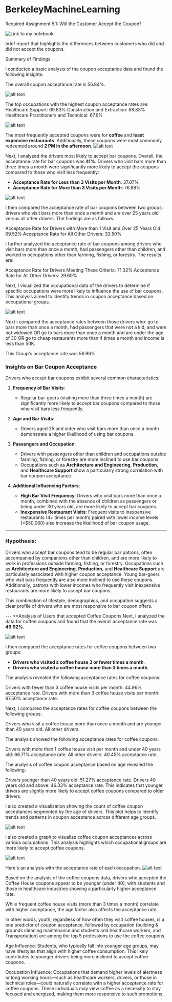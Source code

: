# BerkeleyMachineLearning

Required Assignment 5.1: Will the Customer Accept the Coupon?

![Link to my notebook](https://github.com/arethasamuel/BerkeleyMachineLearning/blob/main/Module5.ipynb)

brief report that highlights the differences between customers who did and did not accept the coupons.

Summary of Findings

I conducted a basic analysis of the coupon acceptance data and found the following insights:

The overall coupon acceptance rate is 56.84%.

![alt text](https://github.com/arethasamuel/BerkeleyMachineLearning/blob/main/images/totalcouponacceptance.png)

The top occupations with the highest coupon acceptance rates are:
Healthcare Support: 69.83%
Construction and Extraction: 68.83%
Healthcare Practitioners and Technical: 67.6%

![alt text](https://github.com/arethasamuel/BerkeleyMachineLearning/blob/main/images/occupation.png)

The most frequently accepted coupons were for **coffee** and **least expensive restaurants**. Additionally, these coupons were most commonly redeemed around **2 PM in the afternoon**.
![alt text](https://github.com/arethasamuel/BerkeleyMachineLearning/blob/main/images/time.png)

Next, I analyzed the drivers most likely to accept bar coupons. Overall, the acceptance rate for bar coupons was **41%**. Drivers who visit bars more than three times a month were significantly more likely to accept the coupons compared to those who visit less frequently:  

- **Acceptance Rate for Less than 3 Visits per Month**: 37.07%  
- **Acceptance Rate for More than 3 Visits per Month**: 76.88%

![alt text](https://github.com/arethasamuel/BerkeleyMachineLearning/blob/main/images/frequency.png)

I then compared the acceptance rate of bar coupons between two groups: drivers who visit bars more than once a month and are over 25 years old versus all other drivers. The findings are as follows:

Acceptance Rate for Drivers with More than 1 Visit and Over 25 Years Old: 69.52%
Acceptance Rate for All Other Drivers: 33.50%

I further analyzed the acceptance rate of bar coupons among drivers who visit bars more than once a month, had passengers other than children, and worked in occupations other than farming, fishing, or forestry. The results are:

Acceptance Rate for Drivers Meeting These Criteria: 71.32%
Acceptance Rate for All Other Drivers: 29.60%

Next, I visualized the occupational data of the drivers to determine if specific occupations were more likely to influence the use of bar coupons. This analysis aimed to identify trends in coupon acceptance based on occupational groups.

![alt text](https://github.com/arethasamuel/BerkeleyMachineLearning/blob/main/images/occupation2.png)

Next i compared  the acceptance rates between those drivers who:
go to bars more than once a month, had passengers that were not a kid, and were not widowed OR
go to bars more than once a month and are under the age of 30 OR
go to cheap restaurants more than 4 times a month and income is less than 50K.

This Group's acceptance rate was 56.96%

### Insights on Bar Coupon Acceptance

Drivers who accept bar coupons exhibit several common characteristics:

1. **Frequency of Bar Visits**:  
   - Regular bar-goers (visiting more than three times a month) are significantly more likely to accept bar coupons compared to those who visit bars less frequently.

2. **Age and Bar Visits**:  
   - Drivers aged 25 and older who visit bars more than once a month demonstrate a higher likelihood of using bar coupons.

3. **Passengers and Occupation**:  
   - Drivers with passengers other than children and occupations outside farming, fishing, or forestry are more inclined to use bar coupons.  
   - Occupations such as **Architecture and Engineering**, **Production**, and **Healthcare Support** show a particularly strong correlation with bar coupon acceptance.

4. **Additional Influencing Factors**:  
   - **High Bar Visit Frequency**: Drivers who visit bars more than once a month, combined with the absence of children as passengers or being under 30 years old, are more likely to accept bar coupons.  
   - **Inexpensive Restaurant Visits**: Frequent visits to inexpensive restaurants (4+ times per month) paired with lower income levels (<$50,000) also increase the likelihood of bar coupon usage.

---

### Hypothesis:  
Drivers who accept bar coupons tend to be regular bar patrons, often accompanied by companions other than children, and are more likely to work in professions outside farming, fishing, or forestry. Occupations such as **Architecture and Engineering**, **Production**, and **Healthcare Support** are particularly associated with higher coupon acceptance. Young bar-goers who visit bars frequently are also more inclined to use these coupons. Additionally, patrons with lower incomes who frequently visit inexpensive restaurants are more likely to accept bar coupons.  

This combination of lifestyle, demographics, and occupation suggests a clear profile of drivers who are most responsive to bar coupon offers.

--- **Analysis of Users that accepted Coffee Coupons
Next, I analyzed the data for coffee coupons and found that the overall acceptance rate was **49.92%**.

![alt text](https://github.com/arethasamuel/BerkeleyMachineLearning/blob/main/images/coffee.png)

I then compared the acceptance rates for coffee coupons between two groups:  

- **Drivers who visited a coffee house 3 or fewer times a month**.  
- **Drivers who visited a coffee house more than 3 times a month**.  

The analysis revealed the following acceptance rates for coffee coupons:

Drivers with fewer than 3 coffee house visits per month: 44.96% acceptance rate.
Drivers with more than 3 coffee house visits per month: 67.50% acceptance rate.


Next, I compared the acceptance rates for coffee coupons between the following groups:

Drivers who visit a coffee house more than once a month and are younger than 40 years old.
All other drivers.

The analysis showed the following acceptance rates for coffee coupons:

Drivers with more than 1 coffee house visit per month and under 40 years old: 66.71% acceptance rate.
All other drivers: 40.45% acceptance rate.

The analysis of coffee coupon acceptance based on age revealed the following:

Drivers younger than 40 years old: 51.27% acceptance rate.
Drivers 40 years old and above: 46.33% acceptance rate.
This indicates that younger drivers are slightly more likely to accept coffee coupons compared to older drivers.

I also created a visualization showing the count of coffee coupon acceptances segmented by the age of drivers. This plot helps to identify trends and patterns in coupon acceptance across different age groups.

![alt text](https://github.com/arethasamuel/BerkeleyMachineLearning/blob/main/images/coffeecountage.png)

I also created a graph to visualize coffee coupon acceptances across various occupations. This analysis highlights which occupational groups are more likely to accept coffee coupons.

![alt text](https://github.com/arethasamuel/BerkeleyMachineLearning/blob/main/images/coffeecountoccupation.png)


Here's an analysis with the acceptance rate of each occupation. 
![alt text](https://github.com/arethasamuel/BerkeleyMachineLearning/blob/main/images/coffeerateoccupation.png)

Based on the analysis of the coffee coupons data, drivers who accepted the Coffee House coupons appear to be younger (under 40), with students and those in healthcare industries showing a particularly higher acceptance rate. 

While frequent coffee house visits (more than 3 times a month) correlate with higher acceptance, the age factor also affects the acceptance rate.  

In other words, youth, regardless of how often they visit coffee houses, is a one predictor of coupon acceptance, followed by occupation (building & grounds cleaning maintenance and students and healthcare workers, and Transportation) are among the top 5 professions to use the coffee coupons.

Age Influence: Students, who typically fall into younger age groups, may have lifestyles that align with higher coffee consumption. This likely contributes to younger drivers being more inclined to accept coffee coupons.

Occupation Influence: Occupations that demand higher levels of alertness or long working hours—such as healthcare workers, drivers, or those in technical roles—could naturally correlate with a higher acceptance rate for coffee coupons. These individuals may view coffee as a necessity to stay focused and energized, making them more responsive to such promotions.
